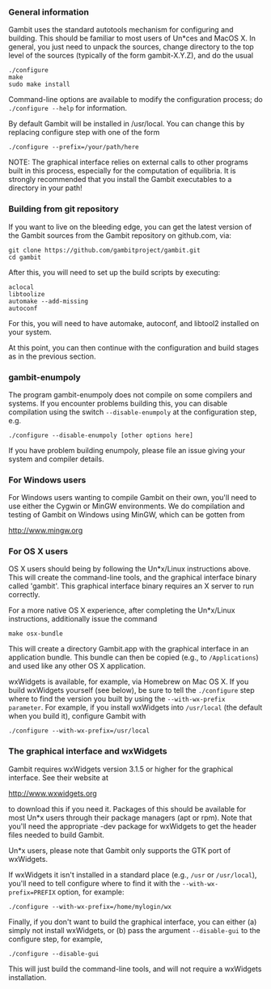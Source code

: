 ### General information

Gambit uses the standard autotools mechanism for configuring and building.
This should be familiar to most users of Un\*ces and MacOS X.  In general,
you just need to unpack the sources, change directory to the top level
of the sources (typically of the form gambit-X.Y.Z), and do the
usual

    ./configure
    make
    sudo make install

Command-line options are available to modify the configuration process;
do `./configure --help` for information.  

By default Gambit will be installed in /usr/local.  You can change this
by replacing configure step with one of the form

    ./configure --prefix=/your/path/here

NOTE: The graphical interface relies on external calls to other
programs built in this process, especially for the computation of
equilibria.  It is strongly recommended that you install the Gambit
executables to a directory in your path!


### Building from git repository

If you want to live on the bleeding edge, you can get the latest
version of the Gambit sources from the Gambit repository on
github.com, via:

    git clone https://github.com/gambitproject/gambit.git
    cd gambit

After this, you will need to set up the build scripts by executing:

    aclocal
    libtoolize
    automake --add-missing
    autoconf

For this, you will need to have automake, autoconf, and libtool2
installed on your system.

At this point, you can then continue with the configuration and build
stages as in the previous section.

### gambit-enumpoly

The program gambit-enumpoly does not compile on some compilers and systems.
If you encounter problems building this, you can disable compilation using
the switch `--disable-enumpoly` at the configuration step, e.g.

    ./configure --disable-enumpoly [other options here]

If you have problem building enumpoly, please file an issue giving
your system and compiler details.


### For Windows users

For Windows users wanting to compile Gambit on their own, you'll need
to use either the Cygwin or MinGW environments.  We do compilation and
testing of Gambit on Windows using MinGW, which can be gotten from

http://www.mingw.org


### For OS X users

OS X users should being by following the Un\*x/Linux instructions above.
This will create the command-line tools, and the graphical interface
binary called 'gambit'.  This graphical interface binary requires an
X server to run correctly.

For a more native OS X experience, after completing the Un*x/Linux
instructions, additionally issue the command

    make osx-bundle

This will create a directory Gambit.app with the graphical interface
in an application bundle.  This bundle can then be copied (e.g., to
`/Applications`) and used like any other OS X application.

wxWidgets is available, for example, via Homebrew on Mac OS X.
If you build wxWidgets yourself (see below),
be sure to tell the `./configure` step where to find the version you built
by using the `--with-wx-prefix parameter`.  For example, if you install
wxWidgets into `/usr/local` (the default when you build it), configure
Gambit with

    ./configure --with-wx-prefix=/usr/local


### The graphical interface and wxWidgets

Gambit requires wxWidgets version 3.1.5 or higher for the
graphical interface.  See their website at

http://www.wxwidgets.org

to download this if you need it.  Packages of this should be available
for most Un\*x users through their package managers (apt or rpm).  Note
that you'll need the appropriate -dev package for wxWidgets to get the
header files needed to build Gambit.

Un\*x users, please note that Gambit only supports the GTK port of wxWidgets.

If wxWidgets it isn't installed in a standard place (e.g., `/usr` or
`/usr/local`), you'll need to tell configure where to find it with the
`--with-wx-prefix=PREFIX` option, for example:

    ./configure --with-wx-prefix=/home/mylogin/wx

Finally, if you don't want to build the graphical interface, you
can either (a) simply not install wxWidgets, or (b) pass the argument
`--disable-gui` to the configure step, for example,

    ./configure --disable-gui

This will just build the command-line tools, and will not require
a wxWidgets installation.
